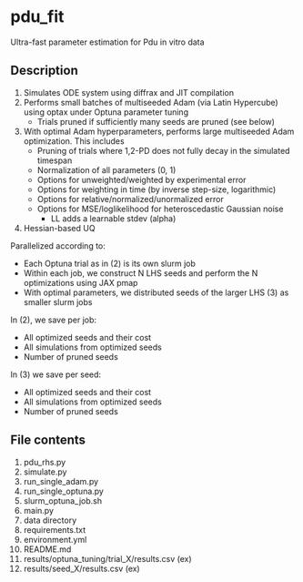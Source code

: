 # pdu_fit
Ultra-fast parameter estimation for Pdu in vitro data

## Description

1. Simulates ODE system using diffrax and JIT compilation
2. Performs small batches of multiseeded Adam (via Latin Hypercube) using optax under Optuna parameter tuning
    - Trials pruned if sufficiently many seeds are pruned (see below)
3. With optimal Adam hyperparameters, performs large multiseeded Adam optimization. This includes
    - Pruning of trials where 1,2-PD does not fully decay in the simulated timespan
    - Normalization of all parameters (0, 1)
    - Options for unweighted/weighted by experimental error
    - Options for weighting in time (by inverse step-size, logarithmic)
    - Options for relative/normalized/unormalized error
    - Options for MSE/loglikelihood for heteroscedastic Gaussian noise
        - LL adds a learnable stdev (alpha)
4. Hessian-based UQ

Parallelized according to:
- Each Optuna trial as in (2) is its own slurm job
- Within each job, we construct N LHS seeds and perform the N optimizations using JAX pmap
- With optimal parameters, we distributed seeds of the larger LHS (3) as smaller slurm jobs

In (2), we save per job:
- All optimized seeds and their cost
- All simulations from optimized seeds
- Number of pruned seeds

In (3) we save per seed:
- All optimized seeds and their cost
- All simulations from optimized seeds
- Number of pruned seeds

## File contents

1. pdu_rhs.py
2. simulate.py
3. run_single_adam.py
4. run_single_optuna.py
5. slurm_optuna_job.sh
6. main.py
7. data directory
8. requirements.txt
9. environment.yml
10. README.md
11. results/optuna_tuning/trial_X/results.csv (ex)
12. results/seed_X/results.csv (ex)

